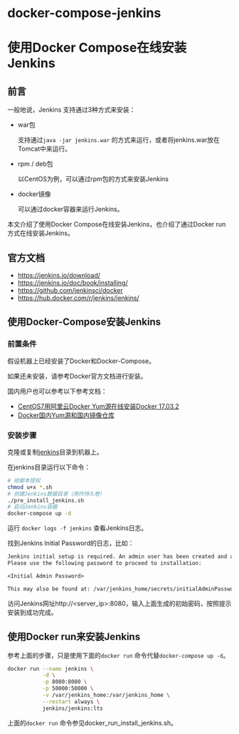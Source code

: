 # docker-compose-jenkins

# 使用Docker Compose在线安装Jenkins



## 前言



一般地说，Jenkins 支持通过3种方式来安装：

* war包

  支持通过`java -jar jenkins.war` 的方式来运行，或者将jenkins.war放在Tomcat中来运行。

* rpm / deb包

  以CentOS为例，可以通过rpm包的方式来安装Jenkins

* docker镜像

  可以通过docker容器来运行Jenkins。



本文介绍了使用Docker Compose在线安装Jenkins，也介绍了通过Docker run方式在线安装Jenkins。



## 官方文档

- https://jenkins.io/download/
- https://jenkins.io/doc/book/installing/
- https://github.com/jenkinsci/docker
- https://hub.docker.com/r/jenkins/jenkins/



## 使用Docker-Compose安装Jenkins



### 前置条件



假设机器上已经安装了Docker和Docker-Compose。



如果还未安装，请参考Docker官方文档进行安装。



国内用户也可以参考以下参考文档：

* [CentOS7用阿里云Docker Yum源在线安装Docker 17.03.2](https://blog.csdn.net/nklinsirui/article/details/80610058)
* [Docker国内Yum源和国内镜像仓库](https://blog.csdn.net/nklinsirui/article/details/80490537)



### 安装步骤



克隆或复制[jenkins]()目录到机器上。


在jenkins目录运行以下命令：

```bash
# 给脚本授权
chmod u+x *.sh
# 创建Jenkins数据目录（用作持久卷）
./pre_install_jenkins.sh
# 启动Jenkins容器
docker-compose up -d
```



运行 `docker logs -f jenkins`  查看Jenkins日志。



找到Jenkins Initial Password的日志，比如：



```txt
Jenkins initial setup is required. An admin user has been created and a password generated.
Please use the following password to proceed to installation:

<Initial Admin Password>

This may also be found at: /var/jenkins_home/secrets/initialAdminPassword
```



访问Jenkins网址http://<server_ip>:8080，输入上面生成的初始密码，按照提示安装到成功完成。


## 使用Docker run来安装Jenkins

参考上面的步骤，只是使用下面的`docker run` 命令代替`docker-compose up -d`。



```bash
docker run --name jenkins \
           -d \
           -p 8080:8080 \
           -p 50000:50000 \
           -v /var/jenkins_home:/var/jenkins_home \
           --restart always \
           jenkins/jenkins:lts
```

上面的`docker run` 命令参见docker_run_install_jenkins.sh。

